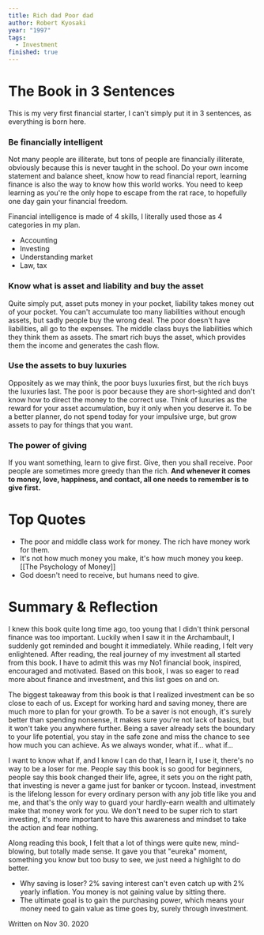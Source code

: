 ```yaml
---
title: Rich dad Poor dad
author: Robert Kyosaki
year: "1997"
tags:
  - Investment
finished: true
---
```


# The Book in 3 Sentences

This is my very first financial starter, I can't simply put it in 3 sentences, as everything is born here.

### Be financially intelligent

Not many people are illiterate, but tons of people are financially illiterate, obviously because this is never taught in the school. Do your own income statement and balance sheet, know how to read financial report, learning finance is also the way to know how this world works. You need to keep learning as you're the only hope to escape from the rat race, to hopefully one day gain your financial freedom.

Financial intelligence is made of 4 skills, I literally used those as 4 categories in my plan.

- Accounting
- Investing
- Understanding market
- Law, tax

### Know what is asset and liability and buy the asset

Quite simply put, asset puts money in your pocket, liability takes money out of your pocket. You can't accumulate too many liabilities without enough assets, but sadly people buy the wrong deal. The poor doesn't have liabilities, all go to the expenses. The middle class buys the liabilities which they think them as assets. The smart rich buys the asset, which provides them the income and generates the cash flow.

### Use the assets to buy luxuries

Oppositely as we may think, the poor buys luxuries first, but the rich buys the luxuries last. The poor is poor because they are short-sighted and don't know how to direct the money to the correct use. Think of luxuries as the reward for your asset accumulation, buy it only when you deserve it. To be a better planner, do not spend today for your impulsive urge, but grow assets to pay for things that you want.

### The power of giving

If you want something, learn to give first. Give, then you shall receive. Poor people are sometimes more greedy than the rich. **And whenever it comes to money, love, happiness, and contact, all one needs to remember is to give first.**

# Top Quotes

- The poor and middle class work for money. The rich have money work for them.
- It's not how much money you make, it's how much money you keep. [[The Psychology of Money]]
- God doesn't need to receive, but humans need to give.

# Summary & Reflection

I knew this book quite long time ago, too young that I didn't think personal finance was too important. Luckily when I saw it in the Archambault, I suddenly got reminded and bought it immediately. While reading, I felt very enlightened. After reading, the real journey of my investment all started from this book. I have to admit this was my No1 financial book, inspired, encouraged and motivated. Based on this book, I was so eager to read more about finance and investment, and this list goes on and on.

The biggest takeaway from this book is that I realized investment can be so close to each of us. Except for working hard and saving money, there are much more to plan for your growth. To be a saver is not enough, it's surely better than spending nonsense, it makes sure you're not lack of basics, but it won't take you anywhere further. Being a saver already sets the boundary to your life potential, you stay in the safe zone and miss the chance to see how much you can achieve. As we always wonder, what if... what if...

I want to know what if, and I know I can do that, I learn it, I use it, there's no way to be a loser for me. People say this book is so good for beginners, people say this book changed their life, agree, it sets you on the right path, that investing is never a game just for banker or tycoon. Instead, investment is the lifelong lesson for every ordinary person with any job title like you and me, and that's the only way to guard your hardly-earn wealth and ultimately make that money work for you. We don't need to be super rich to start investing, it's more important to have this awareness and mindset to take the action and fear nothing.

Along reading this book, I felt that a lot of things were quite new, mind-blowing, but totally made sense. It gave you that "eureka" moment, something you know but too busy to see, we just need a highlight to do better.

- Why saving is loser? 2% saving interest can't even catch up with 2% yearly inflation. You money is not gaining value by sitting there.
- The ultimate goal is to gain the purchasing power, which means your money need to gain value as time goes by, surely through investment.

Written on Nov 30. 2020
